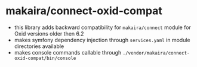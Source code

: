 # makaira/connect-oxid-compat

- this library adds backward compatibility for `makaira/connect` module for Oxid versions older then 6.2
- makes symfony dependency injection through `services.yaml` in module directories available
- makes console commands callable through `./vendor/makaira/connect-oxid-compat/bin/console`
